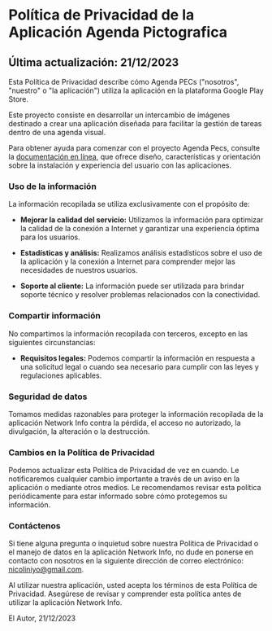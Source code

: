 # Política de Privacidad de la Aplicación Agenda Pictografica

## Última actualización: 21/12/2023

Esta Política de Privacidad describe cómo Agenda PECs ("nosotros", "nuestro" o "la aplicación") utiliza la aplicación en la plataforma Google Play Store.

Este proyecto consiste en desarrollar un intercambio de imágenes destinado a crear una aplicación diseñada para facilitar la gestión de tareas dentro de una agenda visual.

Para obtener ayuda para comenzar con el proyecto Agenda Pecs, consulte la
[documentación en línea](https://nicoliniyo.github.io/agendapecs/), que ofrece diseño,
características y orientación sobre la instalación y experiencia del usuario con las aplicaciones.

### Uso de la información

La información recopilada se utiliza exclusivamente con el propósito de:

- **Mejorar la calidad del servicio:** Utilizamos la información para optimizar la calidad de la conexión a Internet y garantizar una experiencia óptima para los usuarios.

- **Estadísticas y análisis:** Realizamos análisis estadísticos sobre el uso de la aplicación y la conexión a Internet para comprender mejor las necesidades de nuestros usuarios.

- **Soporte al cliente:** La información puede ser utilizada para brindar soporte técnico y resolver problemas relacionados con la conectividad.

### Compartir información

No compartimos la información recopilada con terceros, excepto en las siguientes circunstancias:

- **Requisitos legales:** Podemos compartir la información en respuesta a una solicitud legal o cuando sea necesario para cumplir con las leyes y regulaciones aplicables.

### Seguridad de datos

Tomamos medidas razonables para proteger la información recopilada de la aplicación Network Info contra la pérdida, el acceso no autorizado, la divulgación, la alteración o la destrucción.

### Cambios en la Política de Privacidad

Podemos actualizar esta Política de Privacidad de vez en cuando. Le notificaremos cualquier cambio importante a través de un aviso en la aplicación o mediante otros medios. Le recomendamos revisar esta política periódicamente para estar informado sobre cómo protegemos su información.

### Contáctenos

Si tiene alguna pregunta o inquietud sobre nuestra Política de Privacidad o el manejo de datos en la aplicación Network Info, no dude en ponerse en contacto con nosotros en la siguiente dirección de correo electrónico: nicoliniyo@gmail.com.

Al utilizar nuestra aplicación, usted acepta los términos de esta Política de Privacidad. Asegúrese de revisar y comprender esta política antes de utilizar la aplicación Network Info.

El Autor, 21/12/2023
